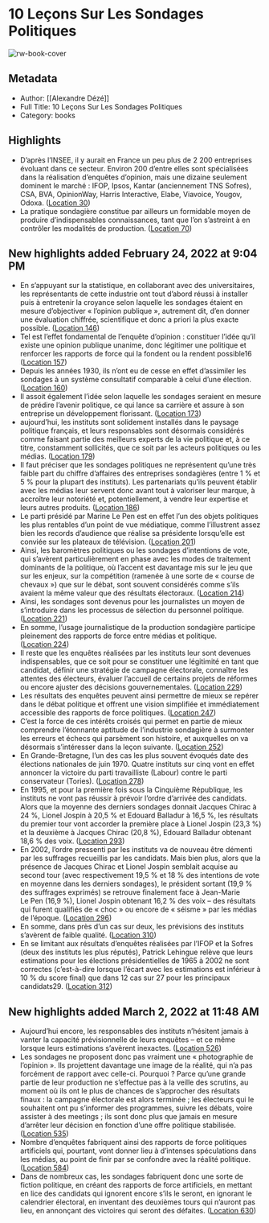 # 10 Leçons Sur Les Sondages Politiques

![rw-book-cover](https://m.media-amazon.com/images/I/71xA0bAlJYL._SY160.jpg)

## Metadata
- Author: [[Alexandre Dézé]]
- Full Title: 10 Leçons Sur Les Sondages Politiques
- Category: books

## Highlights
- D’après l’INSEE, il y aurait en France un peu plus de 2 200 entreprises évoluant dans ce secteur. Environ 200 d’entre elles sont spécialisées dans la réalisation d’enquêtes d’opinion, mais une dizaine seulement dominent le marché : IFOP, Ipsos, Kantar (anciennement TNS Sofres), CSA, BVA, OpinionWay, Harris Interactive, Elabe, Viavoice, Yougov, Odoxa. ([Location 30](https://readwise.io/to_kindle?action=open&asin=B09R8YDK3T&location=30))
- La pratique sondagière constitue par ailleurs un formidable moyen de produire d’indispensables connaissances, tant que l’on s’astreint à en contrôler les modalités de production. ([Location 70](https://readwise.io/to_kindle?action=open&asin=B09R8YDK3T&location=70))
## New highlights added February 24, 2022 at 9:04 PM
- En s’appuyant sur la statistique, en collaborant avec des universitaires, les représentants de cette industrie ont tout d’abord réussi à installer puis à entretenir la croyance selon laquelle les sondages étaient en mesure d’objectiver « l’opinion publique », autrement dit, d’en donner une évaluation chiffrée, scientifique et donc a priori la plus exacte possible. ([Location 146](https://readwise.io/to_kindle?action=open&asin=B09R8YDK3T&location=146))
- Tel est l’effet fondamental de l’enquête d’opinion : constituer l’idée qu’il existe une opinion publique unanime, donc légitimer une politique et renforcer les rapports de force qui la fondent ou la rendent possible16 ([Location 157](https://readwise.io/to_kindle?action=open&asin=B09R8YDK3T&location=157))
- Depuis les années 1930, ils n’ont eu de cesse en effet d’assimiler les sondages à un système consultatif comparable à celui d’une élection. ([Location 160](https://readwise.io/to_kindle?action=open&asin=B09R8YDK3T&location=160))
- Il assoit également l’idée selon laquelle les sondages seraient en mesure de prédire l’avenir politique, ce qui lance sa carrière et assure à son entreprise un développement florissant. ([Location 173](https://readwise.io/to_kindle?action=open&asin=B09R8YDK3T&location=173))
- aujourd’hui, les instituts sont solidement installés dans le paysage politique français, et leurs responsables sont désormais considérés comme faisant partie des meilleurs experts de la vie politique et, à ce titre, constamment sollicités, que ce soit par les acteurs politiques ou les médias. ([Location 179](https://readwise.io/to_kindle?action=open&asin=B09R8YDK3T&location=179))
- Il faut préciser que les sondages politiques ne représentent qu’une très faible part du chiffre d’affaires des entreprises sondagières (entre 1 % et 5 % pour la plupart des instituts). Les partenariats qu’ils peuvent établir avec les médias leur servent donc avant tout à valoriser leur marque, à accroître leur notoriété et, potentiellement, à vendre leur expertise et leurs autres produits. ([Location 186](https://readwise.io/to_kindle?action=open&asin=B09R8YDK3T&location=186))
- Le parti présidé par Marine Le Pen est en effet l’un des objets politiques les plus rentables d’un point de vue médiatique, comme l’illustrent assez bien les records d’audience que réalise sa présidente lorsqu’elle est conviée sur les plateaux de télévision. ([Location 201](https://readwise.io/to_kindle?action=open&asin=B09R8YDK3T&location=201))
- Ainsi, les baromètres politiques ou les sondages d’intentions de vote, qui s’avèrent particulièrement en phase avec les modes de traitement dominants de la politique, où l’accent est davantage mis sur le jeu que sur les enjeux, sur la compétition (ramenée à une sorte de « course de chevaux ») que sur le débat, sont souvent considérés comme s’ils avaient la même valeur que des résultats électoraux. ([Location 214](https://readwise.io/to_kindle?action=open&asin=B09R8YDK3T&location=214))
- Ainsi, les sondages sont devenus pour les journalistes un moyen de s’introduire dans les processus de sélection du personnel politique. ([Location 221](https://readwise.io/to_kindle?action=open&asin=B09R8YDK3T&location=221))
- En somme, l’usage journalistique de la production sondagière participe pleinement des rapports de force entre médias et politique. ([Location 224](https://readwise.io/to_kindle?action=open&asin=B09R8YDK3T&location=224))
- Il reste que les enquêtes réalisées par les instituts leur sont devenues indispensables, que ce soit pour se constituer une légitimité en tant que candidat, définir une stratégie de campagne électorale, connaître les attentes des électeurs, évaluer l’accueil de certains projets de réformes ou encore ajuster des décisions gouvernementales. ([Location 229](https://readwise.io/to_kindle?action=open&asin=B09R8YDK3T&location=229))
- Les résultats des enquêtes peuvent ainsi permettre de mieux se repérer dans le débat politique et offrent une vision simplifiée et immédiatement accessible des rapports de force politiques. ([Location 247](https://readwise.io/to_kindle?action=open&asin=B09R8YDK3T&location=247))
- C’est la force de ces intérêts croisés qui permet en partie de mieux comprendre l’étonnante aptitude de l’industrie sondagière à surmonter les erreurs et échecs qui parsèment son histoire, et auxquelles on va désormais s’intéresser dans la leçon suivante. ([Location 252](https://readwise.io/to_kindle?action=open&asin=B09R8YDK3T&location=252))
- En Grande-Bretagne, l’un des cas les plus souvent évoqués date des élections nationales de juin 1970. Quatre instituts sur cinq vont en effet annoncer la victoire du parti travailliste (Labour) contre le parti conservateur (Tories). ([Location 278](https://readwise.io/to_kindle?action=open&asin=B09R8YDK3T&location=278))
- En 1995, et pour la première fois sous la Cinquième République, les instituts ne vont pas réussir à prévoir l’ordre d’arrivée des candidats. Alors que la moyenne des derniers sondages donnait Jacques Chirac à 24 %, Lionel Jospin à 20,5 % et Edouard Balladur à 16,5 %, les résultats du premier tour vont accorder la première place à Lionel Jospin (23,3 %) et la deuxième à Jacques Chirac (20,8 %), Edouard Balladur obtenant 18,6 % des voix. ([Location 293](https://readwise.io/to_kindle?action=open&asin=B09R8YDK3T&location=293))
- En 2002, l’ordre pressenti par les instituts va de nouveau être démenti par les suffrages recueillis par les candidats. Mais bien plus, alors que la présence de Jacques Chirac et Lionel Jospin semblait acquise au second tour (avec respectivement 19,5 % et 18 % des intentions de vote en moyenne dans les derniers sondages), le président sortant (19,9 % des suffrages exprimés) se retrouve finalement face à Jean-Marie Le Pen (16,9 %), Lionel Jospin obtenant 16,2 % des voix – des résultats qui furent qualifiés de « choc » ou encore de « séisme » par les médias de l’époque. ([Location 296](https://readwise.io/to_kindle?action=open&asin=B09R8YDK3T&location=296))
- En somme, dans près d’un cas sur deux, les prévisions des instituts s’avèrent de faible qualité. ([Location 310](https://readwise.io/to_kindle?action=open&asin=B09R8YDK3T&location=310))
- En se limitant aux résultats d’enquêtes réalisées par l’IFOP et la Sofres (deux des instituts les plus réputés), Patrick Lehingue relève que leurs estimations pour les élections présidentielles de 1965 à 2002 ne sont correctes (c’est-à-dire lorsque l’écart avec les estimations est inférieur à 10 % du score final) que dans 12 cas sur 27 pour les principaux candidats29. ([Location 312](https://readwise.io/to_kindle?action=open&asin=B09R8YDK3T&location=312))
## New highlights added March 2, 2022 at 11:48 AM
- Aujourd’hui encore, les responsables des instituts n’hésitent jamais à vanter la capacité prévisionnelle de leurs enquêtes – et ce même lorsque leurs estimations s’avèrent inexactes. ([Location 526](https://readwise.io/to_kindle?action=open&asin=B09R8YDK3T&location=526))
- Les sondages ne proposent donc pas vraiment une « photographie de l’opinion ». Ils projettent davantage une image de la réalité, qui n’a pas forcément de rapport avec celle-ci. Pourquoi ? Parce qu’une grande partie de leur production ne s’effectue pas à la veille des scrutins, au moment où ils ont le plus de chances de s’approcher des résultats finaux : la campagne électorale est alors terminée ; les électeurs qui le souhaitent ont pu s’informer des programmes, suivre les débats, voire assister à des meetings ; ils sont donc plus que jamais en mesure d’arrêter leur décision en fonction d’une offre politique stabilisée. ([Location 535](https://readwise.io/to_kindle?action=open&asin=B09R8YDK3T&location=535))
- Nombre d’enquêtes fabriquent ainsi des rapports de force politiques artificiels qui, pourtant, vont donner lieu à d’intenses spéculations dans les médias, au point de finir par se confondre avec la réalité politique. ([Location 584](https://readwise.io/to_kindle?action=open&asin=B09R8YDK3T&location=584))
- Dans de nombreux cas, les sondages fabriquent donc une sorte de fiction politique, en créant des rapports de force artificiels, en mettant en lice des candidats qui ignorent encore s’ils le seront, en ignorant le calendrier électoral, en inventant des deuxièmes tours qui n’auront pas lieu, en annonçant des victoires qui seront des défaites. ([Location 630](https://readwise.io/to_kindle?action=open&asin=B09R8YDK3T&location=630))
